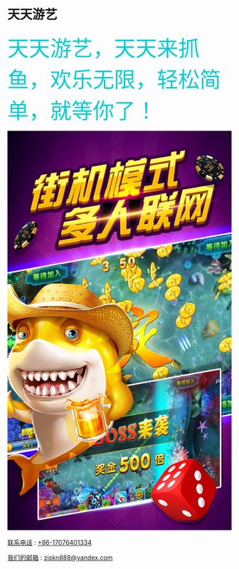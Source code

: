 # 天天游艺

<font color=#00CED1	 size=18 face="微软雅黑">天天游艺，天天来抓鱼，欢乐无限，轻松简单，就等你了！</font>


![image](https://github.com/yay604882/TianTainYouYI/blob/master/ttyy.jpg)



[联系电话](+86-17076401334) : [+86-17076401334](+86-17076401334)

[我们的邮箱](zjskn888@yandex.com) : [zjskn888@yandex.com](zjskn888@yandex.com)
